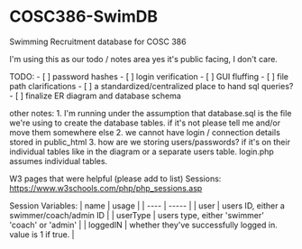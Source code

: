 # COSC386-SwimDB
Swimming Recruitment database for COSC 386

I'm using this as our todo / notes area
    yes it's public facing, I don't care.

TODO:
    - [ ] password hashes
    - [ ] login verification
    - [ ] GUI fluffing
    - [ ] file path clarifications
    - [ ] a standardized/centralized place to hand sql queries?
    - [ ] finalize ER diagram and database schema

other notes:
    1. I'm running under the assumption that database.sql is the file we're using to create the database tables. if it's not please tell me and/or move them somewhere else
    2. we cannot have login / connection details stored in public_html
    3. how are we storing users/passwords? if it's on their individual tables like in the diagram 
    or a separate users table. login.php assumes individual tables.

W3 pages that were helpful (please add to list)
    Sessions: https://www.w3schools.com/php/php_sessions.asp



Session Variables:
| name | usage |
| ---- | ----- |
| user | users ID, either a swimmer/coach/admin ID |
| userType | users type, either 'swimmer' 'coach' or 'admin' |
| loggedIN | whether they've successfully logged in. value is 1 if true. |
    